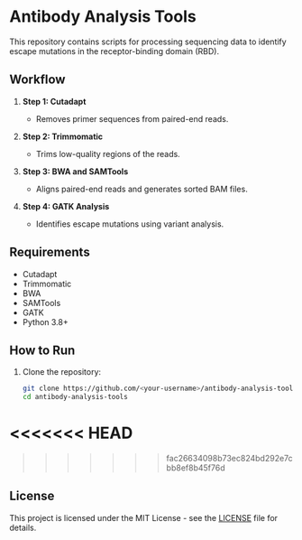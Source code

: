 # Antibody Analysis Tools

This repository contains scripts for processing sequencing data to identify escape mutations in the receptor-binding domain (RBD).

## Workflow

1. **Step 1: Cutadapt**

   - Removes primer sequences from paired-end reads.

2. **Step 2: Trimmomatic**

   - Trims low-quality regions of the reads.

3. **Step 3: BWA and SAMTools**

   - Aligns paired-end reads and generates sorted BAM files.

4. **Step 4: GATK Analysis**
   - Identifies escape mutations using variant analysis.

## Requirements

- Cutadapt
- Trimmomatic
- BWA
- SAMTools
- GATK
- Python 3.8+

## How to Run

1. Clone the repository:
   ```bash
   git clone https://github.com/<your-username>/antibody-analysis-tools.git
   cd antibody-analysis-tools
   ```

# <<<<<<< HEAD

> > > > > > > fac26634098b73ec824bd292e7cbb8ef8b45f76d

## License

This project is licensed under the MIT License - see the [LICENSE](LICENSE) file for details.
